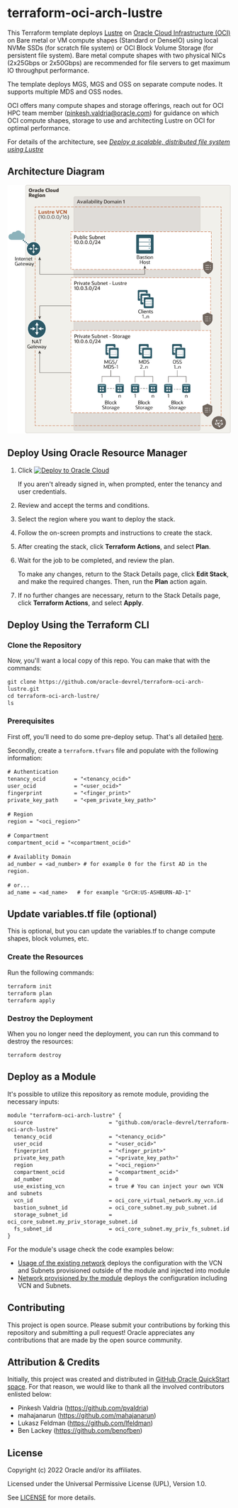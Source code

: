 # terraform-oci-arch-lustre

This Terraform template deploys [Lustre](http://lustre.org/) on [Oracle Cloud Infrastructure (OCI)](https://cloud.oracle.com/en_US/cloud-infrastructure) on Bare metal or VM compute shapes (Standard or DenseIO) using local NVMe SSDs (for scratch file system) or OCI Block Volume Storage (for persistent file system).  Bare metal compute shapes with two physical NICs (2x25Gbps or 2x50Gbps)  are recommended for file servers to get maximum IO throughput performance.   

The template deploys MGS, MGS and OSS on separate compute nodes. It supports multiple MDS and OSS nodes.  

OCI offers many compute shapes and storage offerings, reach out for OCI HPC team member (pinkesh.valdria@oracle.com) for guidance on which OCI compute shapes, storage to use and architecting Lustre on OCI for optimal performance.  

For details of the architecture, see [_Deploy a scalable, distributed file system using Lustre_](https://docs.oracle.com/en/solutions/deploy-lustre-fs/index.html)

## Architecture Diagram

![](./images/lustre-oci.png)
 
## Deploy Using Oracle Resource Manager

1. Click [![Deploy to Oracle Cloud](https://oci-resourcemanager-plugin.plugins.oci.oraclecloud.com/latest/deploy-to-oracle-cloud.svg)](https://cloud.oracle.com/resourcemanager/stacks/create?region=home&zipUrl=https://github.com/oracle-devrel/terraform-oci-arch-lustre/releases/latest/download/terraform-oci-arch-lustre-stack-latest.zip)

    If you aren't already signed in, when prompted, enter the tenancy and user credentials.

2. Review and accept the terms and conditions.

3. Select the region where you want to deploy the stack.

4. Follow the on-screen prompts and instructions to create the stack.

5. After creating the stack, click **Terraform Actions**, and select **Plan**.

6. Wait for the job to be completed, and review the plan.

    To make any changes, return to the Stack Details page, click **Edit Stack**, and make the required changes. Then, run the **Plan** action again.

7. If no further changes are necessary, return to the Stack Details page, click **Terraform Actions**, and select **Apply**. 

## Deploy Using the Terraform CLI

### Clone the Repository
Now, you'll want a local copy of this repo.  You can make that with the commands:

    git clone https://github.com/oracle-devrel/terraform-oci-arch-lustre.git
    cd terraform-oci-arch-lustre/
    ls

### Prerequisites
First off, you'll need to do some pre-deploy setup.  That's all detailed [here](https://github.com/cloud-partners/oci-prerequisites).

Secondly, create a `terraform.tfvars` file and populate with the following information:

```
# Authentication
tenancy_ocid         = "<tenancy_ocid>"
user_ocid            = "<user_ocid>"
fingerprint          = "<finger_print>"
private_key_path     = "<pem_private_key_path>"

# Region
region = "<oci_region>"

# Compartment
compartment_ocid = "<compartment_ocid>"

# Availablity Domain 
ad_number = <ad_number> # for example 0 for the first AD in the region.

# or...
ad_name = <ad_name>   # for example "GrCH:US-ASHBURN-AD-1"

````    

## Update variables.tf file (optional)
This is optional, but you can update the variables.tf to change compute shapes, block volumes, etc. 

### Create the Resources
Run the following commands:

    terraform init
    terraform plan
    terraform apply

### Destroy the Deployment
When you no longer need the deployment, you can run this command to destroy the resources:

    terraform destroy

## Deploy as a Module
It's possible to utilize this repository as remote module, providing the necessary inputs:

```
module "terraform-oci-arch-lustre" {
  source                        = "github.com/oracle-devrel/terraform-oci-arch-lustre"
  tenancy_ocid                  = "<tenancy_ocid>"
  user_ocid                     = "<user_ocid>"
  fingerprint                   = "<finger_print>"
  private_key_path              = "<private_key_path>"
  region                        = "<oci_region>"
  compartment_ocid              = "<compartment_ocid>"
  ad_number                     = 0
  use_existing_vcn              = true # You can inject your own VCN and subnets 
  vcn_id                        = oci_core_virtual_network.my_vcn.id
  bastion_subnet_id             = oci_core_subnet.my_pub_subnet.id
  storage_subnet_id             = oci_core_subnet.my_priv_storage_subnet.id
  fs_subnet_id                  = oci_core_subnet.my_priv_fs_subnet.id
}
```

For the module's usage check the code examples below:
* [Usage of the existing network](examples/remote-module-existing-network) deploys the configuration with the VCN and Subnets provisioned outside of the module and injected into module
* [Network provisioned by the module](examples/remote-module-no-existing-network) deploys the configuration including VCN and Subnets.

## Contributing
This project is open source.  Please submit your contributions by forking this repository and submitting a pull request!  Oracle appreciates any contributions that are made by the open source community.

## Attribution & Credits
Initially, this project was created and distributed in [GitHub Oracle QuickStart space](https://github.com/oracle-quickstart). For that reason, we would like to thank all the involved contributors enlisted below:
- Pinkesh Valdria (https://github.com/pvaldria)
- mahajanarun (https://github.com/mahajanarun)
- Lukasz Feldman (https://github.com/lfeldman) 
- Ben Lackey (https://github.com/benofben)

## License
Copyright (c) 2022 Oracle and/or its affiliates.

Licensed under the Universal Permissive License (UPL), Version 1.0.

See [LICENSE](LICENSE) for more details.
